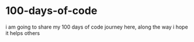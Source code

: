 # 100-days-of-code
i am going to share my 100 days of code journey here, along the way i hope it helps others 
